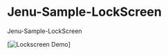 Jenu-Sample-LockScreen
======================

Jenu-Sample-LockScreen

[![Lockscreen Demo](https://raw.githubusercontent.com/jenuprasad/Jenu-Sample-LockScreen/master/Jenu-Sample-LockScreen-Example/device-2014-12-04-101404.png)]
